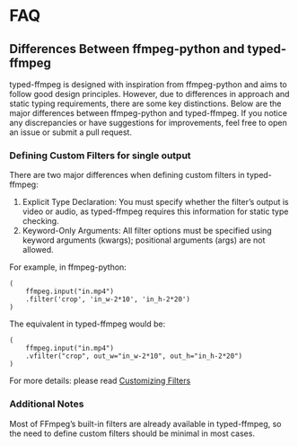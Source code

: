 # FAQ

## Differences Between ffmpeg-python and typed-ffmpeg

typed-ffmpeg is designed with inspiration from ffmpeg-python and aims to follow good design principles. However, due to differences in approach and static typing requirements, there are some key distinctions. Below are the major differences between ffmpeg-python and typed-ffmpeg. If you notice any discrepancies or have suggestions for improvements, feel free to open an issue or submit a pull request.

### Defining Custom Filters for single output

There are two major differences when defining custom filters in typed-ffmpeg:

1.	Explicit Type Declaration: You must specify whether the filter’s output is video or audio, as typed-ffmpeg requires this information for static type checking.
2.	Keyword-Only Arguments: All filter options must be specified using keyword arguments (kwargs); positional arguments (args) are not allowed.

For example, in ffmpeg-python:

```
(
    ffmpeg.input("in.mp4")
    .filter('crop', 'in_w-2*10', 'in_h-2*20')
)
```
The equivalent in typed-ffmpeg would be:
```
(
    ffmpeg.input("in.mp4")
    .vfilter("crop", out_w="in_w-2*10", out_h="in_h-2*20")
)
```

For more details: please read [Customizing Filters](./usage/complex-filtering.ipynb)

### Additional Notes

Most of FFmpeg’s built-in filters are already available in typed-ffmpeg, so the need to define custom filters should be minimal in most cases.
